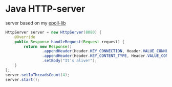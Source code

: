 Java HTTP-server
=========

server based on my [epoll-lib]

```java
HttpServer server = new HttpServer(8080) {
    @Override
    public Response handleRequest(Request request) {
        return new Response()
                .appendHeader(Header.KEY_CONNECTION, Header.VALUE_CONNECTION_KEEP_ALIVE)
                .appendHeader(Header.KEY_CONTENT_TYPE, Header.VALUE_CONTENT_TYPE_HTML_UTF8)
                .setBody("It's alive!");
    }
};
server.setIoThreadsCount(4);
server.start();
```


[epoll-lib]:https://github.com/wizzardo/epoll